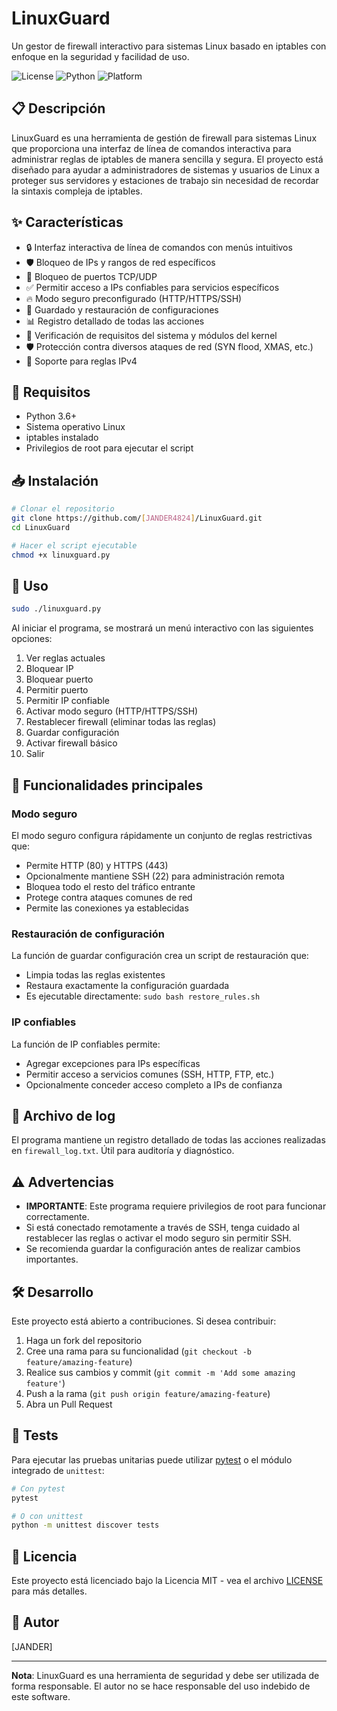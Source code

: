 # LinuxGuard

Un gestor de firewall interactivo para sistemas Linux basado en iptables con enfoque en la seguridad y facilidad de uso.

![License](https://img.shields.io/badge/License-MIT-green.svg)
![Python](https://img.shields.io/badge/Python-3.6+-blue.svg)
![Platform](https://img.shields.io/badge/Platform-Linux-orange.svg)

## 📋 Descripción

LinuxGuard es una herramienta de gestión de firewall para sistemas Linux que proporciona una interfaz de línea de comandos interactiva para administrar reglas de iptables de manera sencilla y segura. El proyecto está diseñado para ayudar a administradores de sistemas y usuarios de Linux a proteger sus servidores y estaciones de trabajo sin necesidad de recordar la sintaxis compleja de iptables.

## ✨ Características

- 🔒 Interfaz interactiva de línea de comandos con menús intuitivos
- 🛡️ Bloqueo de IPs y rangos de red específicos
- 🚫 Bloqueo de puertos TCP/UDP
- ✅ Permitir acceso a IPs confiables para servicios específicos
- 🔥 Modo seguro preconfigurado (HTTP/HTTPS/SSH)
- 💾 Guardado y restauración de configuraciones
- 📊 Registro detallado de todas las acciones
- 🔄 Verificación de requisitos del sistema y módulos del kernel
- 🛡️ Protección contra diversos ataques de red (SYN flood, XMAS, etc.)
- 📌 Soporte para reglas IPv4

## 🔧 Requisitos

- Python 3.6+
- Sistema operativo Linux
- iptables instalado
- Privilegios de root para ejecutar el script

## 📥 Instalación

```bash
# Clonar el repositorio
git clone https://github.com/[JANDER4824]/LinuxGuard.git
cd LinuxGuard

# Hacer el script ejecutable
chmod +x linuxguard.py
```

## 🚀 Uso

```bash
sudo ./linuxguard.py
```

Al iniciar el programa, se mostrará un menú interactivo con las siguientes opciones:

1. Ver reglas actuales
2. Bloquear IP
3. Bloquear puerto
4. Permitir puerto
5. Permitir IP confiable
6. Activar modo seguro (HTTP/HTTPS/SSH)
7. Restablecer firewall (eliminar todas las reglas)
8. Guardar configuración
9. Activar firewall básico
0. Salir

## 🔑 Funcionalidades principales

### Modo seguro

El modo seguro configura rápidamente un conjunto de reglas restrictivas que:
- Permite HTTP (80) y HTTPS (443)
- Opcionalmente mantiene SSH (22) para administración remota
- Bloquea todo el resto del tráfico entrante
- Protege contra ataques comunes de red
- Permite las conexiones ya establecidas

### Restauración de configuración

La función de guardar configuración crea un script de restauración que:
- Limpia todas las reglas existentes
- Restaura exactamente la configuración guardada
- Es ejecutable directamente: `sudo bash restore_rules.sh`

### IP confiables

La función de IP confiables permite:
- Agregar excepciones para IPs específicas
- Permitir acceso a servicios comunes (SSH, HTTP, FTP, etc.)
- Opcionalmente conceder acceso completo a IPs de confianza

## 📝 Archivo de log

El programa mantiene un registro detallado de todas las acciones realizadas en `firewall_log.txt`. Útil para auditoría y diagnóstico.

## ⚠️ Advertencias

- **IMPORTANTE**: Este programa requiere privilegios de root para funcionar correctamente.
- Si está conectado remotamente a través de SSH, tenga cuidado al restablecer las reglas o activar el modo seguro sin permitir SSH.
- Se recomienda guardar la configuración antes de realizar cambios importantes.

## 🛠️ Desarrollo

Este proyecto está abierto a contribuciones. Si desea contribuir:

1. Haga un fork del repositorio
2. Cree una rama para su funcionalidad (`git checkout -b feature/amazing-feature`)
3. Realice sus cambios y commit (`git commit -m 'Add some amazing feature'`)
4. Push a la rama (`git push origin feature/amazing-feature`)
5. Abra un Pull Request

## 🧪 Tests

Para ejecutar las pruebas unitarias puede utilizar [pytest](https://pytest.org) o
el módulo integrado de `unittest`:

```bash
# Con pytest
pytest

# O con unittest
python -m unittest discover tests
```

## 📄 Licencia

Este proyecto está licenciado bajo la Licencia MIT - vea el archivo [LICENSE](LICENSE) para más detalles.

## 👤 Autor

[JANDER]

---

**Nota**: LinuxGuard es una herramienta de seguridad y debe ser utilizada de forma responsable. El autor no se hace responsable del uso indebido de este software.
